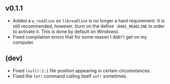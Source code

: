 ## v0.1.1
- Added a `w_readline` so `libreadline` is no longer a hard requirement. It is still recommended, however. (turn on the define `-DHAS_READLINE` in order to activate it. This is done by default on Windows).
- Fixed compilation errors that for some reason I didn't get on my computer.
## (dev)
- Fixed `(null):1:1` file position appearing in certain circumstances.
- Fixed the `let!` command calling itself `set!` sometimes.

